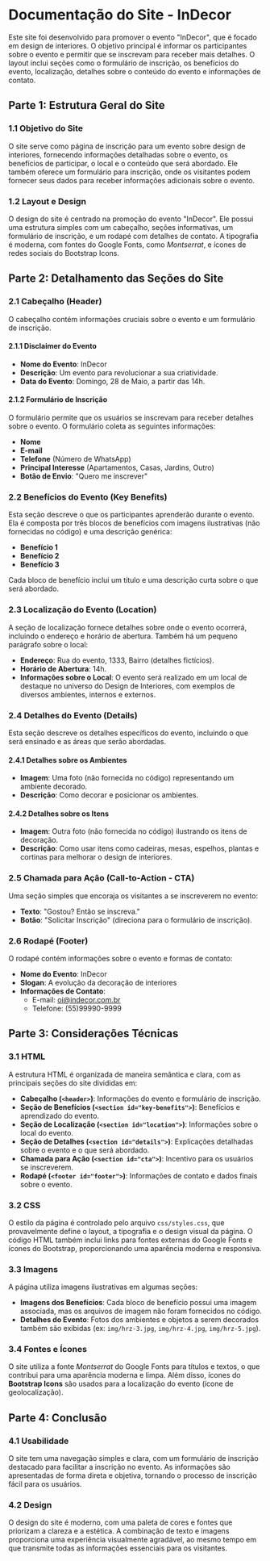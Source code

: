 # Documentação do Site - InDecor

Este site foi desenvolvido para promover o evento "InDecor", que é focado em design de interiores. O objetivo principal é informar os participantes sobre o evento e permitir que se inscrevam para receber mais detalhes. O layout inclui seções como o formulário de inscrição, os benefícios do evento, localização, detalhes sobre o conteúdo do evento e informações de contato.

## Parte 1: Estrutura Geral do Site

### 1.1 **Objetivo do Site**
O site serve como página de inscrição para um evento sobre design de interiores, fornecendo informações detalhadas sobre o evento, os benefícios de participar, o local e o conteúdo que será abordado. Ele também oferece um formulário para inscrição, onde os visitantes podem fornecer seus dados para receber informações adicionais sobre o evento.

### 1.2 **Layout e Design**
O design do site é centrado na promoção do evento "InDecor". Ele possui uma estrutura simples com um cabeçalho, seções informativas, um formulário de inscrição, e um rodapé com detalhes de contato. A tipografia é moderna, com fontes do Google Fonts, como *Montserrat*, e ícones de redes sociais do Bootstrap Icons.

## Parte 2: Detalhamento das Seções do Site

### 2.1 **Cabeçalho (Header)**
O cabeçalho contém informações cruciais sobre o evento e um formulário de inscrição.

#### 2.1.1 **Disclaimer do Evento**
- **Nome do Evento**: InDecor
- **Descrição**: Um evento para revolucionar a sua criatividade.
- **Data do Evento**: Domingo, 28 de Maio, a partir das 14h.

#### 2.1.2 **Formulário de Inscrição**
O formulário permite que os usuários se inscrevam para receber detalhes sobre o evento. O formulário coleta as seguintes informações:
- **Nome**
- **E-mail**
- **Telefone** (Número de WhatsApp)
- **Principal Interesse** (Apartamentos, Casas, Jardins, Outro)
- **Botão de Envio**: "Quero me inscrever"

### 2.2 **Benefícios do Evento (Key Benefits)**
Esta seção descreve o que os participantes aprenderão durante o evento. Ela é composta por três blocos de benefícios com imagens ilustrativas (não fornecidas no código) e uma descrição genérica:
- **Benefício 1**
- **Benefício 2**
- **Benefício 3**

Cada bloco de benefício inclui um título e uma descrição curta sobre o que será abordado.

### 2.3 **Localização do Evento (Location)**
A seção de localização fornece detalhes sobre onde o evento ocorrerá, incluindo o endereço e horário de abertura. Também há um pequeno parágrafo sobre o local:
- **Endereço**: Rua do evento, 1333, Bairro (detalhes fictícios).
- **Horário de Abertura**: 14h.
- **Informações sobre o Local**: O evento será realizado em um local de destaque no universo do Design de Interiores, com exemplos de diversos ambientes, internos e externos.

### 2.4 **Detalhes do Evento (Details)**
Esta seção descreve os detalhes específicos do evento, incluindo o que será ensinado e as áreas que serão abordadas.

#### 2.4.1 **Detalhes sobre os Ambientes**
- **Imagem**: Uma foto (não fornecida no código) representando um ambiente decorado.
- **Descrição**: Como decorar e posicionar os ambientes.

#### 2.4.2 **Detalhes sobre os Itens**
- **Imagem**: Outra foto (não fornecida no código) ilustrando os itens de decoração.
- **Descrição**: Como usar itens como cadeiras, mesas, espelhos, plantas e cortinas para melhorar o design de interiores.

### 2.5 **Chamada para Ação (Call-to-Action - CTA)**
Uma seção simples que encoraja os visitantes a se inscreverem no evento:
- **Texto**: "Gostou? Então se inscreva."
- **Botão**: "Solicitar Inscrição" (direciona para o formulário de inscrição).

### 2.6 **Rodapé (Footer)**
O rodapé contém informações sobre o evento e formas de contato:
- **Nome do Evento**: InDecor
- **Slogan**: A evolução da decoração de interiores
- **Informações de Contato**:
  - E-mail: oi@indecor.com.br
  - Telefone: (55)99990-9999

## Parte 3: Considerações Técnicas

### 3.1 **HTML**
A estrutura HTML é organizada de maneira semântica e clara, com as principais seções do site divididas em:
- **Cabeçalho (`<header>`)**: Informações do evento e formulário de inscrição.
- **Seção de Benefícios (`<section id="key-benefits">`)**: Benefícios e aprendizado do evento.
- **Seção de Localização (`<section id="location">`)**: Informações sobre o local do evento.
- **Seção de Detalhes (`<section id="details">`)**: Explicações detalhadas sobre o evento e o que será abordado.
- **Chamada para Ação (`<section id="cta">`)**: Incentivo para os usuários se inscreverem.
- **Rodapé (`<footer id="footer">`)**: Informações de contato e dados finais sobre o evento.

### 3.2 **CSS**
O estilo da página é controlado pelo arquivo `css/styles.css`, que provavelmente define o layout, a tipografia e o design visual da página. O código HTML também inclui links para fontes externas do Google Fonts e ícones do Bootstrap, proporcionando uma aparência moderna e responsiva.

### 3.3 **Imagens**
A página utiliza imagens ilustrativas em algumas seções:
- **Imagens dos Benefícios**: Cada bloco de benefício possui uma imagem associada, mas os arquivos de imagem não foram fornecidos no código.
- **Detalhes do Evento**: Fotos dos ambientes e objetos a serem decorados também são exibidas (ex: `img/hrz-3.jpg`, `img/hrz-4.jpg`, `img/hrz-5.jpg`).

### 3.4 **Fontes e Ícones**
O site utiliza a fonte *Montserrat* do Google Fonts para títulos e textos, o que contribui para uma aparência moderna e limpa. Além disso, ícones do **Bootstrap Icons** são usados para a localização do evento (ícone de geolocalização).

## Parte 4: Conclusão

### 4.1 **Usabilidade**
O site tem uma navegação simples e clara, com um formulário de inscrição destacado para facilitar a inscrição no evento. As informações são apresentadas de forma direta e objetiva, tornando o processo de inscrição fácil para os usuários.

### 4.2 **Design**
O design do site é moderno, com uma paleta de cores e fontes que priorizam a clareza e a estética. A combinação de texto e imagens proporciona uma experiência visualmente agradável, ao mesmo tempo em que transmite todas as informações essenciais para os visitantes.
